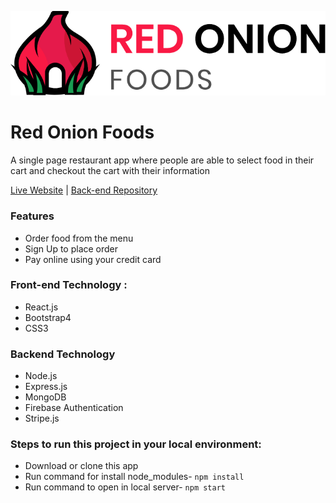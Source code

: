 ![](https://github.com/kawsar00/hot-onion-restora-client/blob/master/src/Image/random/logo2.png)
# Red Onion Foods
A single page restaurant app where people are able to select food in their cart and checkout the cart with their information

[Live Website](https://hot-onion-restora.netlify.com/) | [Back-end Repository](https://github.com/shahin5353/node-for-hot-onion-restora)

### Features
* Order food from the menu
* Sign Up to place order
* Pay online using your credit card

### Front-end Technology : 
* React.js
* Bootstrap4
* CSS3

### Backend Technology
* Node.js
* Express.js
* MongoDB
* Firebase Authentication 
* Stripe.js

### Steps to run this project in your local environment:

* Download or clone this app
* Run command for install node_modules- `npm install`
* Run command to open in local server- `npm start`

